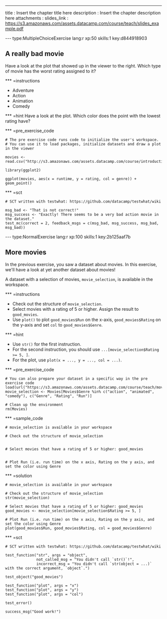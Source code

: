 ---
title       : Insert the chapter title here
description : Insert the chapter description here
attachments :
  slides_link : https://s3.amazonaws.com/assets.datacamp.com/course/teach/slides_example.pdf

--- type:MultipleChoiceExercise lang:r xp:50 skills:1 key:d844918903
## A really bad movie

Have a look at the plot that showed up in the viewer to the right. Which type of movie has the worst rating assigned to it?

*** =instructions
- Adventure
- Action
- Animation
- Comedy

*** =hint
Have a look at the plot. Which color does the point with the lowest rating have?

*** =pre_exercise_code
```{r}
# The pre exercise code runs code to initialize the user's workspace.
# You can use it to load packages, initialize datasets and draw a plot in the viewer

movies <- read.csv("http://s3.amazonaws.com/assets.datacamp.com/course/introduction_to_r/movies.csv")

library(ggplot2)

ggplot(movies, aes(x = runtime, y = rating, col = genre)) + geom_point()
```

*** =sct
```{r}
# SCT written with testwhat: https://github.com/datacamp/testwhat/wiki

msg_bad <- "That is not correct!"
msg_success <- "Exactly! There seems to be a very bad action movie in the dataset."
test_mc(correct = 2, feedback_msgs = c(msg_bad, msg_success, msg_bad, msg_bad))
```

--- type:NormalExercise lang:r xp:100 skills:1 key:2b125aaf7b
## More movies

In the previous exercise, you saw a dataset about movies. In this exercise, we'll have a look at yet another dataset about movies!

A dataset with a selection of movies, `movie_selection`, is available in the workspace.

*** =instructions
- Check out the structure of `movie_selection`.
- Select movies with a rating of 5 or higher. Assign the result to `good_movies`.
- Use `plot()` to  plot `good_movies$Run` on the x-axis, `good_movies$Rating` on the y-axis and set `col` to `good_movies$Genre`.

*** =hint
- Use `str()` for the first instruction.
- For the second instruction, you should use `...[movie_selection$Rating >= 5, ]`.
- For the plot, use `plot(x = ..., y = ..., col = ...)`.

*** =pre_exercise_code
```{r}
# You can also prepare your dataset in a specific way in the pre exercise code
load(url("https://s3.amazonaws.com/assets.datacamp.com/course/teach/movies.RData"))
movie_selection <- Movies[Movies$Genre %in% c("action", "animated", "comedy"), c("Genre", "Rating", "Run")]

# Clean up the environment
rm(Movies)
```

*** =sample_code
```{r}
# movie_selection is available in your workspace

# Check out the structure of movie_selection


# Select movies that have a rating of 5 or higher: good_movies


# Plot Run (i.e. run time) on the x axis, Rating on the y axis, and set the color using Genre

```

*** =solution
```{r}
# movie_selection is available in your workspace

# Check out the structure of movie_selection
str(movie_selection)

# Select movies that have a rating of 5 or higher: good_movies
good_movies <- movie_selection[movie_selection$Rating >= 5, ]

# Plot Run (i.e. run time) on the x axis, Rating on the y axis, and set the color using Genre
plot(good_movies$Run, good_movies$Rating, col = good_movies$Genre)
```

*** =sct
```{r}
# SCT written with testwhat: https://github.com/datacamp/testwhat/wiki

test_function("str", args = "object",
              not_called_msg = "You didn't call `str()`!",
              incorrect_msg = "You didn't call `str(object = ...)` with the correct argument, `object`.")

test_object("good_movies")

test_function("plot", args = "x")
test_function("plot", args = "y")
test_function("plot", args = "col")

test_error()

success_msg("Good work!")
```
